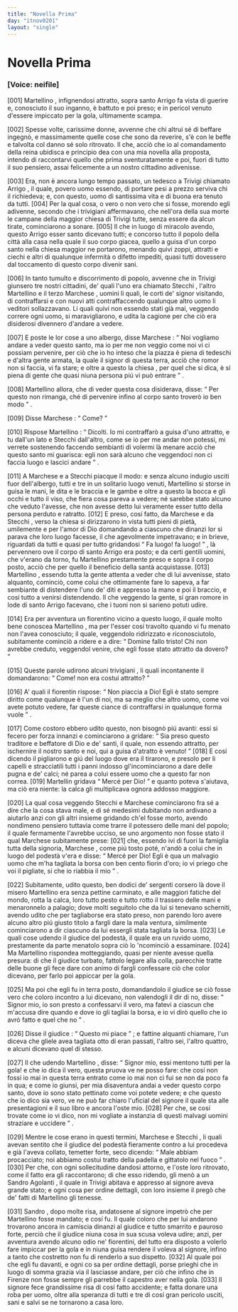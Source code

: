 ```yaml
---
title: "Novella Prima"
day: "itnov0201"
layout: "single"
---
```

<div id="nov0201" type="novella" who="neifile">
 <h1>
  Novella Prima
 </h1>
 <argument>
  <p>
   <h3>
    [Voice: neifile]
   </h3>
  </p>
  <p>
   <a name="p02010001">
    [001]
   </a>
   <name persref="martellino" type="person">
    Martellino
   </name>
   , infignendosi attratto, sopra
   <name persref="santoarrigo" type="person">
    santo Arrigo
   </name>
   fa vista di guerire e, conosciuto il suo inganno, &egrave; battuto e poi preso; e in pericol venuto d'essere impiccato per la gola, ultimamente scampa.
  </p>
 </argument>
 <div3 type="commentary" who="neifile">
  <p>
   <a name="p02010002">
    [002]
   </a>
   Spesse volte, carissime donne, avvenne che chi altrui s&eacute; di beffare ingegn&ograve;, e massimamente quelle cose che sono da reverire, s'&egrave; con le beffe e talvolta col danno s&eacute; solo ritrovato. Il che, acci&ograve; che io al comandamento della reina ubidisca e principio dea con una mia novella alla proposta, intendo di raccontarvi quello che prima sventuratamente e poi, fuori di tutto il suo pensiero, assai felicemente a un nostro cittadino adivenisse.
  </p>
 </div3>
 <p>
  <a name="p02010003">
   [003]
  </a>
  Era, non &egrave; ancora lungo tempo passato, un tedesco a
  <name placeref="treviso" type="place">
   Trivigi
  </name>
  chiamato
  <name persref="santoarrigo" type="person">
   Arrigo
  </name>
  , il quale, povero uomo essendo, di portare pesi a prezzo serviva chi il richiedeva; e, con questo, uomo di santissima vita e di buona era tenuto da tutti.
  <a name="p02010004">
   [004]
  </a>
  Per la qual cosa, o vero o non vero che si fosse, morendo egli adivenne, secondo che i trivigiani affermavano, che nell'ora della sua morte le campane della
  <name placeref="duomotreviso-0201" type="place">
   maggior chiesa
  </name>
  di
  <name placeref="treviso" type="place">
   Trivigi
  </name>
  tutte, senza essere da alcun tirate, cominciarono a sonare.
  <a name="p02010005">
   [005]
  </a>
  Il che in luogo di miracolo avendo, questo
  <name persref="santoarrigo" type="person">
   Arrigo
  </name>
  esser santo dicevano tutti; e concorso tutto il popolo della citt&agrave; alla casa nella quale il suo corpo giacea, quello a guisa d'un corpo santo nella chiesa maggior ne portarono, menando quivi zoppi, attratti e ciechi e altri di qualunque infermit&agrave; o difetto impediti, quasi tutti dovessero dal toccamento di questo corpo divenir sani.
 </p>
 <p>
  <a name="p02010006">
   [006]
  </a>
  In tanto tumulto e discorrimento di popolo, avvenne che in
  <name placeref="treviso" type="place">
   Trivigi
  </name>
  giunsero tre nostri cittadini, de' quali l'uno era chiamato
  <name persref="stecchi" type="person">
   Stecchi
  </name>
  , l'altro
  <name persref="martellino" type="person">
   Martellino
  </name>
  e il terzo
  <name persref="marchese" type="person">
   Marchese
  </name>
  , uomini li quali, le corti de' signor visitando, di contraffarsi e con nuovi atti contraffaccendo qualunque altro uomo li veditori sollazzavano. Li quali quivi non essendo stati gi&agrave; mai, veggendo correre ogni uomo, si maravigliarono, e udita la cagione per che ci&ograve; era disiderosi divennero d'andare a vedere.
 </p>
 <p>
  <a name="p02010007">
   [007]
  </a>
  E poste le lor cose a uno albergo, disse
  <name persref="marchese" type="person">
   Marchese
  </name>
  :
  <q direct="unspecified" who="marchese">
   Noi vogliamo andare a veder questo santo, ma io per me non veggio come noi vi ci possiam pervenire, per ci&ograve; che io ho inteso che la piazza &egrave; piena di tedeschi e d'altra gente armata, la quale il signor di questa terra, acci&ograve; che romor non si faccia, vi fa stare; e oltre a questo la
   <name placeref="duomotreviso-0201" type="place">
    chiesa
   </name>
   , per quel che si dica, &egrave; s&iacute; piena di gente che quasi niuna persona pi&uacute; vi pu&ograve; entrare
  </q>
  .
 </p>
 <p>
  <a name="p02010008">
   [008]
  </a>
  <name persref="martellino" type="person">
   Martellino
  </name>
  allora, che di veder questa cosa disiderava, disse:
  <q direct="unspecified" who="martellino">
   Per questo non rimanga, ch&eacute; di pervenire infino al corpo santo trover&ograve; io ben modo
  </q>
  .
 </p>
 <p>
  <a name="p02010009">
   [009]
  </a>
  Disse
  <name persref="marchese" type="person">
   Marchese
  </name>
  :
  <q direct="unspecified" who="marchese">
   Come?
  </q>
 </p>
 <p>
  <a name="p02010010">
   [010]
  </a>
  Rispose
  <name persref="martellino" type="person">
   Martellino
  </name>
  :
  <q direct="unspecified" who="martellino">
   Dicolti. Io mi contraffar&ograve; a guisa d'uno attratto, e tu dall'un lato e
   <name persref="stecchi" type="person">
    Stecchi
   </name>
   dall'altro, come se io per me andar non potessi, mi verrete sostenendo faccendo sembianti di volermi l&agrave; menare acci&ograve; che questo santo mi guarisca: egli non sar&agrave; alcuno che veggendoci non ci faccia luogo e lascici andare
  </q>
  .
 </p>
 <p>
  <a name="p02010011">
   [011]
  </a>
  A
  <name persref="marchese" type="person">
   Marchese
  </name>
  e a
  <name persref="stecchi" type="person">
   Stecchi
  </name>
  piacque il modo: e senza alcuno indugio usciti fuor dell'albergo, tutti e tre in un solitario luogo venuti,
  <name persref="martellino" type="person">
   Martellino
  </name>
  si storse in guisa le mani, le dita e le braccia e le gambe e oltre a questo la bocca e gli occhi e tutto il viso, che fiera cosa pareva a vedere; n&eacute; sarebbe stato alcuno che veduto l'avesse, che non avesse detto lui veramente esser tutto della persona perduto e ratratto.
  <a name="p02010012">
   [012]
  </a>
  E preso, cos&iacute; fatto, da
  <name persref="marchese" type="person">
   Marchese
  </name>
  e da
  <name persref="stecchi" type="person">
   Stecchi
  </name>
  , verso la
  <name placeref="duomotreviso-0201" type="place">
   chiesa
  </name>
  si dirizzarono in vista tutti pieni di piet&agrave;, umilemente e per l'amor di Dio domandando a ciascuno che dinanzi lor si parava che loro luogo facesse, il che agevolmente impetravano; e in brieve, riguardati da tutti e quasi per tutto gridandosi
  <q direct="unspecified" who="marchese stecchi">
   Fa luogo! fa luogo!
  </q>
  , l&agrave; pervennero ove il corpo di
  <name persref="santoarrigo" type="person">
   santo Arrigo
  </name>
  era posto; e da certi gentili uomini, che v'erano da torno, fu
  <name persref="martellino" type="person">
   Martellino
  </name>
  prestamente preso e sopra il corpo posto, acci&ograve; che per quello il beneficio della sant&agrave; acquistasse.
  <a name="p02010013">
   [013]
  </a>
  <name persref="martellino" type="person">
   Martellino
  </name>
  , essendo tutta la gente attenta a veder che di lui avvenisse, stato alquanto, cominci&ograve;, come colui che ottimamente fare lo sapeva, a far sembiante di distendere l'uno de' diti e appresso la mano e poi il braccio, e cos&iacute; tutto a venirsi distendendo. Il che veggendo la gente, s&iacute; gran romore in lode di
  <name persref="santoarrigo" type="person">
   santo Arrigo
  </name>
  facevano, che i tuoni non si sarieno potuti udire.
 </p>
 <p>
  <a name="p02010014">
   [014]
  </a>
  Era per avventura un
  <name persref="fiorentino-0201" type="person">
   fiorentino
  </name>
  vicino a questo luogo, il quale molto bene conoscea
  <name persref="martellino" type="person">
   Martellino
  </name>
  , ma per l'esser cos&iacute; travolto quando vi fu menato non l'avea conosciuto; il quale, veggendolo ridirizzato e riconosciutolo, subitamente cominci&ograve; a ridere e a dire:
  <q direct="unspecified" who="fiorentino-0201">
   Domine fallo tristo! Chi non avrebbe creduto, veggendol venire, che egli fosse stato attratto da dovero?
  </q>
 </p>
 <p>
  <a name="p02010015">
   [015]
  </a>
  Queste parole udirono alcuni
  <name persref="trivigiani-0201" type="person">
   trivigiani
  </name>
  , li quali incontanente il domandarono:
  <q direct="unspecified" who="trivigiani-0201">
   Come! non era costui attratto?
  </q>
 </p>
 <p>
  <a name="p02010016">
   [016]
  </a>
  A' quali il
  <name persref="fiorentino-0201" type="person">
   fiorentin
  </name>
  rispose:
  <q direct="unspecified" who="fiorentino-0201">
   Non piaccia a Dio! Egli &egrave; stato sempre diritto come qualunque &egrave; l'un di noi, ma sa meglio che altro uomo, come voi avete potuto vedere, far queste ciance di contraffarsi in qualunque forma vuole
  </q>
  .
 </p>
 <p>
  <a name="p02010017">
   [017]
  </a>
  Come costoro ebbero udito questo, non bisogn&ograve; pi&uacute; avanti: essi si fecero per forza innanzi e cominciarono a gridare:
  <q direct="unspecified" who="trivigiani-0201">
   Sia preso questo traditore e beffatore di Dio e de' santi, il quale, non essendo attratto, per ischernire il nostro santo e noi, qui a guisa d'atratto &egrave; venuto!
  </q>
  <a name="p02010018">
   [018]
  </a>
  E cos&iacute; dicendo il pigliarono e gi&uacute; del luogo dove era il tirarono, e presolo per li capelli e stracciatili tutti i panni indosso gl'incominciarono a dare delle pugna e de' calci; n&eacute; parea a colui essere uomo che a questo far non correa.
  <a name="p02010019">
   [019]
  </a>
  <name persref="martellino" type="person">
   Martellin
  </name>
  gridava
  <q direct="unspecified" who="martellino">
   Merc&eacute; per Dio!
  </q>
  e quanto poteva s'aiutava, ma ci&ograve; era niente: la calca gli multiplicava ognora addosso maggiore.
 </p>
 <p>
  <a name="p02010020">
   [020]
  </a>
  La qual cosa veggendo
  <name persref="stecchi" type="person">
   Stecchi
  </name>
  e
  <name persref="marchese" type="person">
   Marchese
  </name>
  cominciarono fra s&eacute; a dire che la cosa stava male, e di s&eacute; medesimi dubitando non ardivano a aiutarlo anzi con gli altri insieme gridando ch'el fosse morto, avendo nondimeno pensiero tuttavia come trarre il potessero delle mani del popolo; il quale fermamente l'avrebbe ucciso, se uno argomento non fosse stato il qual
  <name persref="marchese" type="person">
   Marchese
  </name>
  subitamente prese:
  <a name="p02010021">
   [021]
  </a>
  che, essendo ivi di fuori la famiglia tutta della signoria,
  <name persref="marchese" type="person">
   Marchese
  </name>
  , come pi&uacute; tosto pot&eacute;, n'and&ograve; a colui che in luogo del podest&agrave; v'era e disse:
  <q direct="unspecified" who="marchese">
   Merc&eacute; per Dio! Egli &egrave; qua un malvagio uomo che m'ha tagliata la borsa con ben cento fiorin d'oro; io vi priego che voi il pigliate, s&iacute; che io riabbia il mio
  </q>
  .
 </p>
 <p>
  <a name="p02010022">
   [022]
  </a>
  Subitamente, udito questo, ben dodici de' sergenti corsero l&agrave; dove il misero
  <name persref="martellino" type="person">
   Martellino
  </name>
  era senza pettine carminato, e alle maggiori fatiche del mondo, rotta la calca, loro tutto pesto e tutto rotto il trassero delle mani e menaronnelo a palagio; dove molti seguitolo che da lui si tenevano scherniti, avendo udito che per tagliaborse era stato preso, non parendo loro avere alcuno altro pi&uacute; giusto titolo a fargli dare la mala ventura, similmente cominciarono a dir ciascuno da lui essergli stata tagliata la borsa.
  <a name="p02010023">
   [023]
  </a>
  Le quali cose udendo il
  <name persref="giudice-0201" type="person">
   giudice
  </name>
  del podest&agrave;, il quale era un ruvido uomo, prestamente da parte menatolo sopra ci&ograve; lo 'ncominci&ograve; a essaminare.
  <a name="p02010024">
   [024]
  </a>
  Ma
  <name persref="martellino" type="person">
   Martellino
  </name>
  rispondea motteggiando, quasi per niente avesse quella presura: di che il giudice turbato, fattolo legare alla colla, parecchie tratte delle buone gli fece dare con animo di fargli confessare ci&ograve; che color dicevano, per farlo poi appiccar per la gola.
 </p>
 <p>
  <a name="p02010025">
   [025]
  </a>
  Ma poi che egli fu in terra posto, domandandolo il
  <name persref="giudice-0201" type="person">
   giudice
  </name>
  se ci&ograve; fosse vero che coloro incontro a lui dicevano, non valendogli il dir di no, disse:
  <q direct="unspecified" who="martellino">
   Signor mio, io son presto a confessarvi il vero, ma fatevi a ciascun che m'accusa dire quando e dove io gli tagliai la borsa, e io vi dir&ograve; quello che io avr&ograve; fatto e quel che no
  </q>
  .
 </p>
 <p>
  <a name="p02010026">
   [026]
  </a>
  Disse il
  <name persref="giudice-0201" type="person">
   giudice
  </name>
  :
  <q direct="unspecified" who="giudice-0201">
   Questo mi piace
  </q>
  ; e fattine alquanti chiamare, l'un diceva che gliele avea tagliata otto d&iacute; eran passati, l'altro sei, l'altro quattro, e alcuni dicevano quel d&iacute; stesso.
 </p>
 <p>
  <a name="p02010027">
   [027]
  </a>
  Il che udendo
  <name persref="martellino" type="person">
   Martellino
  </name>
  , disse:
  <q direct="unspecified" who="martellino">
   Signor mio, essi mentono tutti per la gola! e che io dica il vero, questa pruova ve ne posso fare: che cos&iacute; non fossi io mai in questa terra entrato come io mai non ci fui se non da poco fa in qua; e come io giunsi, per mia disaventura andai a veder questo corpo santo, dove io sono stato pettinato come voi potete vedere; e che questo che io dico sia vero, ve ne pu&ograve; far chiaro l'uficial del signore il quale sta alle presentagioni e il suo libro e ancora l'oste mio.
   <a name="p02010028">
    [028]
   </a>
   Per che, se cos&iacute; trovate come io vi dico, non mi vogliate a instanzia di questi malvagi uomini straziare e uccidere
  </q>
  .
 </p>
 <p>
  <a name="p02010029">
   [029]
  </a>
  Mentre le cose erano in questi termini,
  <name persref="marchese" type="person">
   Marchese
  </name>
  e
  <name persref="stecchi" type="person">
   Stecchi
  </name>
  , li quali avevan sentito che il
  <name persref="giudice-0201" type="person">
   giudice
  </name>
  del podest&agrave; fieramente contro a lui procedeva e gi&agrave; l'aveva collato, temetter forte, seco dicendo:
  <q direct="unspecified" who="marchese stecchi">
   Male abbiam procacciato; noi abbiamo costui tratto della padella e gittatolo nel fuoco
  </q>
  .
  <a name="p02010030">
   [030]
  </a>
  Per che, con ogni sollecitudine dandosi attorno, e l'oste loro ritrovato, come il fatto era gli raccontarono; di che esso ridendo, gli men&ograve; a un
  <name persref="sandroagolanti" type="person">
   Sandro Agolanti
  </name>
  , il quale in
  <name placeref="treviso" type="place">
   Trivigi
  </name>
  abitava e appresso al signore aveva grande stato; e ogni cosa per ordine dettagli, con loro insieme il preg&ograve; che de' fatti di
  <name persref="martellino" type="person">
   Martellino
  </name>
  gli tenesse.
 </p>
 <p>
  <a name="p02010031">
   [031]
  </a>
  <name persref="sandroagolanti" type="person">
   Sandro
  </name>
  , dopo molte risa, andatosene al signore impetr&ograve; che per
  <name persref="martellino" type="person">
   Martellino
  </name>
  fosse mandato; e cos&iacute; fu. Il quale coloro che per lui andarono trovarono ancora in camiscia dinanzi al
  <name persref="giudice-0201" type="person">
   giudice
  </name>
  e tutto smarrito e pauroso forte, perci&ograve; che il
  <name persref="giudice-0201" type="person">
   giudice
  </name>
  niuna cosa in sua scusa voleva udire; anzi, per avventura avendo alcuno odio ne' fiorentini, del tutto era disposto a volerlo fare impiccar per la gola e in niuna guisa rendere il voleva al signore, infino a tanto che costretto non fu di renderlo a suo dispetto.
  <a name="p02010032">
   [032]
  </a>
  Al quale poi che egli fu davanti, e ogni co sa per ordine dettagli, porse prieghi che in luogo di somma grazia via il lasciasse andare, per ci&ograve; che infino che in
  <name placeref="firenze" type="place">
   Firenze
  </name>
  non fosse sempre gli parrebbe il capestro aver nella gola.
  <a name="p02010033">
   [033]
  </a>
  Il signore fece grandissime risa di cos&iacute; fatto accidente; e fatta donare una roba per uomo, oltre alla speranza di tutti e tre di cos&iacute; gran pericolo usciti, sani e salvi se ne tornarono a casa loro.
 </p>
</div>